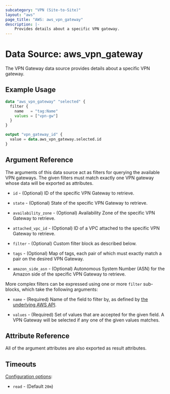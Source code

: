```yaml
---
subcategory: "VPN (Site-to-Site)"
layout: "aws"
page_title: "AWS: aws_vpn_gateway"
description: |-
    Provides details about a specific VPN gateway.
---
```


# Data Source: aws_vpn_gateway

The VPN Gateway data source provides details about
a specific VPN gateway.

## Example Usage

```terraform
data "aws_vpn_gateway" "selected" {
  filter {
    name   = "tag:Name"
    values = ["vpn-gw"]
  }
}

output "vpn_gateway_id" {
  value = data.aws_vpn_gateway.selected.id
}
```

## Argument Reference

The arguments of this data source act as filters for querying the available VPN gateways.
The given filters must match exactly one VPN gateway whose data will be exported as attributes.

* `id` - (Optional) ID of the specific VPN Gateway to retrieve.

* `state` - (Optional) State of the specific VPN Gateway to retrieve.

* `availability_zone` - (Optional) Availability Zone of the specific VPN Gateway to retrieve.

* `attached_vpc_id` - (Optional) ID of a VPC attached to the specific VPN Gateway to retrieve.

* `filter` - (Optional) Custom filter block as described below.

* `tags` - (Optional) Map of tags, each pair of which must exactly match
  a pair on the desired VPN Gateway.

* `amazon_side_asn` - (Optional) Autonomous System Number (ASN) for the Amazon side of the specific VPN Gateway to retrieve.

More complex filters can be expressed using one or more `filter` sub-blocks,
which take the following arguments:

* `name` - (Required) Name of the field to filter by, as defined by
  [the underlying AWS API](http://docs.aws.amazon.com/AWSEC2/latest/APIReference/API_DescribeVpnGateways.html).

* `values` - (Required) Set of values that are accepted for the given field.
  A VPN Gateway will be selected if any one of the given values matches.

## Attribute Reference

All of the argument attributes are also exported as result attributes.

## Timeouts

[Configuration options](https://developer.hashicorp.com/terraform/language/resources/syntax#operation-timeouts):

- `read` - (Default `20m`)
